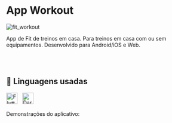 # App Workout


![fit_workout](https://github.com/user-attachments/assets/9b2f11ce-b8af-43a6-87c9-df384a118332)


App de Fit de treinos em casa.
Para treinos em casa com ou sem equipamentos.
Desenvolvido para Android/iOS e Web.

<br>
<br>

## 🚀 Linguagens usadas


<img 
    align="left" 
    alt="Flutter" 
    title="Flutter"
    width="30px" 
    style="padding-right: 10px;" 
    src="https://cdn.jsdelivr.net/gh/devicons/devicon@latest/icons/flutter/flutter-original.svg" 
/>


<img 
    align="left" 
    alt="Dart" 
    title="Dart"
    width="30px" 
    style="padding-right: 10px;" 
    src="https://cdn.jsdelivr.net/gh/devicons/devicon@latest/icons/dart/dart-original.svg" 
/>

<br>
<br>


Demonstrações do aplicativo:






